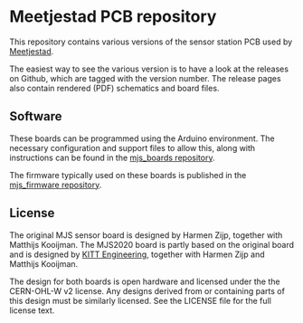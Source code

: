 Meetjestad PCB repository
=========================

This repository contains various versions of the sensor station PCB used
by [Meetjestad](https://www.meetjestad.net).

The easiest way to see the various version is to have a look at the
releases on Github, which are tagged with the version number. The
release pages also contain rendered (PDF) schematics and board files.

Software
--------
These boards can be programmed using the Arduino environment. The
necessary configuration and support files to allow this, along with
instructions can be found in the [mjs_boards
repository](https://github.com/meetjestad/mjs_boards).

The firmware typically used on these boards is published in the
[mjs_firmware repository](https://github.com/meetjestad/mjs_firmware).

License
-------
The original MJS sensor board is designed by Harmen Zijp, together with
Matthijs Kooijman. The MJS2020 board is partly based on the original
board and is designed by [KITT Engineering](https://www.kitt.nl/en/),
together with Harmen Zijp and Matthijs Kooijman.

The design for both boards is open hardware and licensed
under the the CERN-OHL-W v2 license. Any designs derived from or
containing parts of this design must be similarly licensed. See the
LICENSE file for the full license text.
